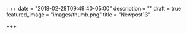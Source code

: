 +++
date = "2018-02-28T09:49:40-05:00"
description = ""
draft = true
featured_image = "images/thumb.png"
title = "Newpost13"

+++
